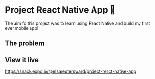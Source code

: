 # Project React Native App 📱

The aim fo this project was to learn using React Native and build my first ever mobile app!

## The problem




## View it live

https://snack.expo.io/@elsareutersward/project-react-native-app
